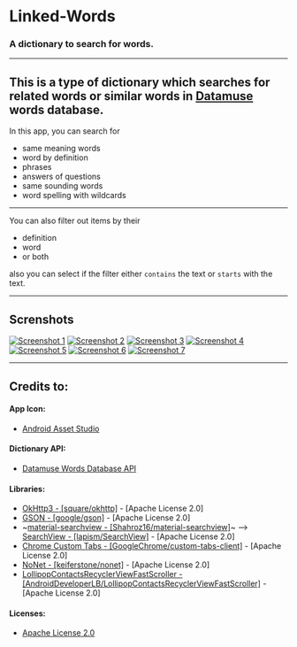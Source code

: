 # Linked-Words
### A dictionary to search for words.

---

This is a type of dictionary which searches for related words or similar words in [Datamuse](https://api.datamuse.com/) words database.
---

In this app, you can search for
  + same meaning words
  + word by definition
  + phrases
  + answers of questions
  + same sounding words
  + word spelling with wildcards

---

You can also filter out items by their
  + definition
  + word
  + or both
  
also you can select if the filter either `contains` the text or `starts` with the text.


---

Screnshots
-
[![Screenshot 1](https://i.imgur.com/R4MzZmUm.png)](https://i.imgur.com/R4MzZmU.png)
[![Screenshot 2](https://i.imgur.com/BfJ8xrNm.png)](https://i.imgur.com/BfJ8xrN.png)
[![Screenshot 3](https://i.imgur.com/oXGLCDsm.png)](https://i.imgur.com/oXGLCDs.png)
[![Screenshot 4](https://i.imgur.com/NgcnC8Hm.png)](https://i.imgur.com/NgcnC8H.png)
[![Screenshot 5](https://i.imgur.com/p5OIftXm.png)](https://i.imgur.com/p5OIftX.png)
[![Screenshot 6](https://i.imgur.com/tN2Mv3Fm.png)](https://i.imgur.com/tN2Mv3F.png)
[![Screenshot 7](https://i.imgur.com/nzjg6gYm.png)](https://i.imgur.com/nzjg6gY.png)

---

Credits to:
-
#### App Icon:
  + [Android Asset Studio](https://romannurik.github.io/AndroidAssetStudio/icons-launcher.html)

#### Dictionary API:
  + [Datamuse Words Database API](https://www.datamuse.com/api/)

#### Libraries:
  + [OkHttp3 *-* \[square/okhttp\]](https://github.com/square/okhttp) *-* \[Apache License 2.0\]
  + [GSON *-* \[google/gson\]](https://github.com/google/gson) *-* \[Apache License 2.0\]
  + ~[material-searchview *-* \[Shahroz16/material-searchview\]](https://github.com/Shahroz16/material-searchview)~ --> [SearchView *-* \[lapism/SearchView\]](https://github.com/lapism/SearchView) *-* \[Apache License 2.0\]
  + [Chrome Custom Tabs *-* \[GoogleChrome/custom-tabs-client\]](https://github.com/GoogleChrome/custom-tabs-client) *-* \[Apache License 2.0\]
  + [NoNet *-* \[keiferstone/nonet\]](https://github.com/keiferstone/nonet) *-* \[Apache License 2.0\]
  + [LollipopContactsRecyclerViewFastScroller *-* \[AndroidDeveloperLB/LollipopContactsRecyclerViewFastScroller\]](https://github.com/AndroidDeveloperLB/LollipopContactsRecyclerViewFastScroller) *-* \[Apache License 2.0\]

#### Licenses:
  + [Apache License 2.0](https://www.apache.org/licenses/LICENSE-2.0)
